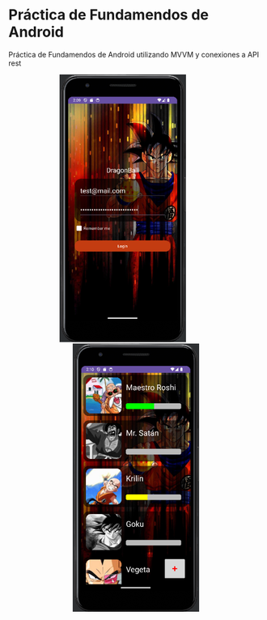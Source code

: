 # Práctica de Fundamendos de Android

Práctica de Fundamendos de Android utilizando MVVM y conexiones a API rest

<p float="left" align="middle">
  <img src="/images/practica1.png" width="250"/>
  &nbsp;&nbsp;&nbsp;&nbsp;&nbsp;&nbsp;&nbsp;&nbsp;&nbsp;&nbsp;&nbsp;&nbsp;
  <img src="/images/practica2.png" width="250"/> 
</p>
